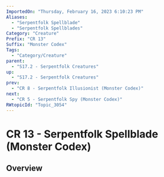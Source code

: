 ```yaml
---
ImportedOn: "Thursday, February 16, 2023 6:10:23 PM"
Aliases:
  - "Serpentfolk Spellblade"
  - "Serpentfolk Spellblades"
Category: "Creature"
Prefix: "CR 13"
Suffix: "Monster Codex"
Tags:
  - "Category/Creature"
parent:
  - "S17.2 - Serpentfolk Creatures"
up:
  - "S17.2 - Serpentfolk Creatures"
prev:
  - "CR 8 - Serpentfolk Illusionist (Monster Codex)"
next:
  - "CR 5 - Serpentfolk Spy (Monster Codex)"
RWtopicId: "Topic_3054"
---
```

# CR 13 - Serpentfolk Spellblade (Monster Codex)
## Overview
